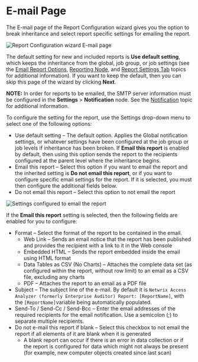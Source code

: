 # E-mail Page

The E-mail page of the Report Configuration wizard gives you the option to break inheritance and
select report specific settings for emailing the report.

![Report Configuration wizard E-mail page](/img/product_docs/accessanalyzer/admin/settings/email.webp)

The default setting for new and included reports is **Use default setting**, which keeps the
inheritance from the global, job group, or job settings (see the
[Email Report Options](/docs/accessanalyzer/12.0/administration/settings/reporting.md#email-report-options),
[Reporting Node](/docs/accessanalyzer/12.0/administration/jobs/group/reporting.md), and
[Report Settings Tab](/docs/accessanalyzer/12.0/administration/jobs/job/properties/reportsettings.md) topics for additional
information). If you want to keep the default, then you can skip this page of the wizard by clicking
**Next**.

**NOTE:** In order for reports to be emailed, the SMTP server information must be configured in the
**Settings** > **Notification** node. See the [Notification](/docs/accessanalyzer/12.0/administration/settings/notification.md) topic
for additional information.

To configure the setting for the report, use the Settings drop-down menu to select one of the
following options:

- Use default setting – The default option. Applies the Global notification settings, or whatever
  settings have been configured at the job group or job levels if inheritance has been broken. If
  **Email this report** is enabled by default, then using this option sends the report to the
  recipients configured at the parent level where the inheritance begins.
- Email this report – Select this option if you want to email the report and the inherited setting
  is **Do not email this report**, or if you want to configure specific email settings for the
  report. If it is selected, you must then configure the additional fields below.
- Do not email this report – Select this option to not email the report

![Settings configured to email the report](/img/product_docs/accessanalyzer/admin/report/wizard/emailconfigured.webp)

If the **Email this report** setting is selected, then the following fields are enabled for you to
configure:

- Format – Select the format of the report to be contained in the email.
  - Web Link – Sends an email notice that the report has been published and provides the recipient
    with a link to it in the Web console
  - Embedded HTML – Sends the report embedded inside the email using HTML format
  - Data Tables as CSV (No Charts) – Attaches the complete data set (as configured within the
    report, without row limit) to an email as a CSV file, excluding any charts
  - PDF – Attaches the report to an email as a PDF file
- Subject – The subject line of the e-mail. By default it is
  `Netwrix Access Analyzer (formerly Enterprise Auditor) Report: [ReportName]`, with the
  `[ReportName]`variable being automatically populated.
- Send-To / Send-Cc / Send-Bcc – Enter the email addresses of the required recipients for the email
  notification. Use a semicolon (;) to separate multiple recipients.
- Do not e-mail this report if blank – Select this checkbox to not email the report if all elements
  of it are blank when it is generated
  - A blank report can occur if there is an error in data collection or if the report is
    configured for data which might not always be present (for example, new computer objects
    created since last scan)

